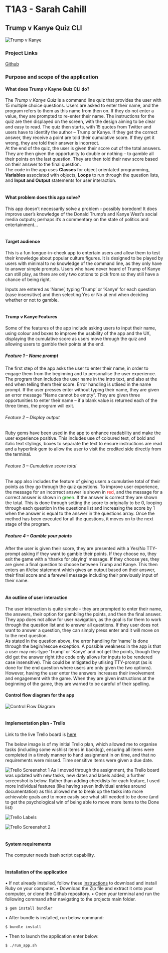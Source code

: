 # T1A3 - Sarah Cahill

## Trump v Kanye Quiz CLI

![Trump v Kanye](docs/west_trump.png)

### Project Links

[Github](https://github.com/sarcah/T1A3)

### Purpose and scope of the application
#### What does Trump v Kayne Quiz CLI do?

The *Trump v Kanye Quiz* is a command line quiz that provides the user with 15 multiple choice questions. Users are asked to enter their name, and the program refers to them as this name from then on. If they do not enter a value, they are prompted to re-enter their name. The instructions for the quiz are then displayed on the screen, with the design aiming to be clear and easy to read. The quiz then starts, with 15 quotes from Twitter and users have to identify the author – Trump or Kanye. If they get the correct answer, they receive a point are told their cumulative score. If they get it wrong, they are told their answer is incorrect.<br>
At the end of the quiz, the user is given their score out of the total answers. They are then given the opportunity to double or nothing – to gamble all their points on the last question. They are then told their new score based on their answer to the final question.<br>
The code in the app uses **Classes** for object orientated programming, **Variables** associated with objects, **Loops** to run through the question lists, and **Input and Output** statements for user interaction.<br><br>

#### What problem does this app solve? 
This app doesn’t necessarily solve a problem - possibly boredom! It does improve user’s knowledge of the Donald Trump’s and Kanye West’s social media outputs; perhaps it’s a commentary on the state of politics and entertainment…<br><br>

#### Target audience 
This is a fun tongue-in-cheek app to entertain users and allow them to test their knowledge about popular culture figures. It is designed to be played by users with minimal to no knowledge of the command line, as they only have to answer simple prompts. Users who have never heard of Trump of Kanye can still play, as there are only two options to pick from so they still have a chance of being right.

Inputs are entered as ‘Name’, typing ‘Trump’ or ‘Kanye’ for each question (case insensitive) and then selecting Yes or No at end when deciding whether or not to gamble.<br><br>

#### Trump v Kanye Features
Some of the features of the app include asking users to input their name, using colour and boxes to improve the usability of the app and the UX, displaying the cumulative score as users move through the quiz and allowing users to gamble their points at the end.<br>
##### Feature 1 – Name prompt
The first step of the app asks the user to enter their name, in order to engage them from the beginning and to personalise the user experience. The program then includes the user name in the intro text, and also at the end when telling them their score. Error handling is utlised in the name prompt. If the user presses enter without typing their name, they are given an error message “Name cannot be empty”. They are given three opportunities to enter their name – if a blank value is returned each of the three times, the program will exit.<br>
###### Feature 2 – Display output
Ruby gems have been used in the app to enhance readability and make the user experience positive. This includes use of coloured text, of bold and italic text stylings, boxes to separate the text to ensure instructions are read and a hyperlink gem to allow the user to visit the credited side directly from the terminal.<br>
###### Feature 3 – Cumulative score total
The app also includes the feature of giving users a cumulative total of their points as they go through the quiz questions. To improve user experience, the message for an incorrect answer is shown in <span style="color:red">red</span>, and the message for a correct answer is shown in <span style="color:green">green</span>. If the answer is correct they are shown the total. This is done through setting the score to originally to be 0, looping through each question in the questions list and increasing the score by 1 when the answer is equal to the answer in the questions array. Once the method has been executed for all the questions, it moves on to the next stage of the program.<br>
##### Feature 4 – Gamble your points
After the user is given their score, they are presented with a Yes/No TTY-prompt asking if they want to gamble their points. If they choose no, they exit the game with a ‘thanks for playing’ message. If they choose yes, they are given a final question to choose between Trump and Kanye. This then enters an if/else statement which gives an output based on their answer, their final score and a farewell message including their previously input of their name.<br><br>

#### An outline of user interaction
The user interaction is quite simple – they are prompted to enter their name, the answers, their option for gambling the points, and then the final answer. They app does not allow for user navigation, as the goal is for them to work through the question list and to answer all questions. If they user does not want to answer a question, they can simply press enter and it will move on to the next question. <br> 
As stated in the question above, the error handling for ‘name’ is done through the begin/rescue exception. A possible weakness in the app is that a user may mis-type ‘Trump’ or ‘Kanye’ and not get the points, though they did get the answer right (the code only allows for inputs to be rendered case insensitive). This could be mitigated by utlising TTY-prompt (as is done for the end question where users are only given the two options). However, having the user enter the answers increases their involvement and engagement with the game. When they are given instructions at the beginning of the game, they are warned to be careful of their spelling.

#### Control flow diagram for the app

![Control Flow Diagram](docs/cfd.png)<br><br>

#### Implementation plan - Trello
Link to the live Trello board is [here](https://trello.com/b/eNz0zVIf/t1a3)

The below image is of my initial Trello plan, which allowed me to organise tasks (including some wishlist items in backlog), ensuring all items were completed in a timely manner to hand assignment in on time, and that no requirements were missed. Time sensitive items were given a due date. 

![Trello Screenshot 1](docs/trello1.png)
As I moved through the assignment, the Trello board was updated with new tasks, new dates and labels added, a further screenshot is below. Rather than adding checklists for each feature, I used more individual features (like having seven individual entries around documentation) as this allowed me to break up the tasks into more achievable goals and to more easily see what still needed to be done (and to get the psychological win of being able to move more items to the Done list)

![Trello Labels](docs/labels.png)

![Trello Screenshot 2](docs/trello2.png)<br><br>

#### System requirements
The computer needs bash script capability.<br><br>

#### Installation of the application
•	If not already installed, follow these [instructions](https://www.ruby-lang.org/en/documentation/installation/) to download and install Ruby on your computer.
•	Download the Zip file and extract it onto your computer, or clone the Github repository.
•	Open your terminal and run the following command after navigating to the projects main folder.
```
$ gem install bundler
```
•	After bundle is installed, run below command:
```
$ bundle install
```
•	Then to launch the application enter below:
```
$ ./run_app.sh
```
